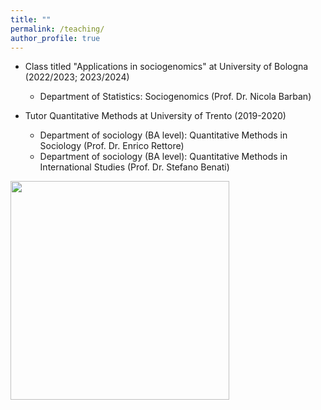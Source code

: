 ```yaml
---
title: ""
permalink: /teaching/
author_profile: true
---
```


 * Class titled "Applications in sociogenomics" at University of Bologna (2022/2023; 2023/2024)
   * Department of Statistics: Sociogenomics (Prof. Dr. Nicola Barban) 


 * Tutor Quantitative Methods at University of Trento (2019-2020) 
      * Department of sociology (BA level): Quantitative Methods in Sociology (Prof. Dr. Enrico Rettore) 
      * Department of sociology (BA level): Quantitative Methods in International Studies (Prof. Dr. Stefano Benati)

<img src="http://gaiaghirardi.github.io/images/tea.jpeg" width="350" />
